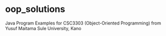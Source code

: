# oop_solutions
Java Program Examples for CSC3303 (Object-Oriented Programming) from Yusuf Maitama Sule University, Kano
